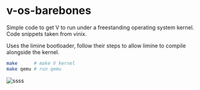 # v-os-barebones
Simple code to get V to run under a freestanding operating system kernel. Code snippets taken from vinix.

Uses the limine bootloader, follow their steps to allow limine to compile alongside the kernel.

```sh
make      # make V kernel
make qemu # run qemu
```

![ssss](https://user-images.githubusercontent.com/66291634/186858460-371c3c95-bb38-413e-8a64-b3cd96cec01b.png)
